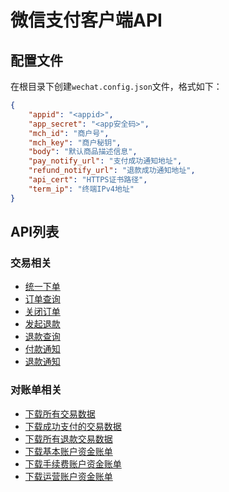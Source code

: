 # 微信支付客户端API

## 配置文件

在根目录下创建`wechat.config.json`文件，格式如下：

```json
{
    "appid": "<appid>",
    "app_secret": "<app安全码>",
    "mch_id": "商户号",
    "mch_key": "商户秘钥",
    "body": "默认商品描述信息",
    "pay_notify_url": "支付成功通知地址",
    "refund_notify_url": "退款成功通知地址",
    "api_cert": "HTTPS证书路径",
    "term_ip": "终端IPv4地址"
}
```

## API列表

### 交易相关

- [统一下单](docs/modules/_main_.html#createtrade)
- [订单查询](docs/modules/_main_.html#querytrade)
- [关闭订单](docs/modules/_main_.html#closetrade)
- [发起退款](docs/modules/_main_.html#createrefund)
- [退款查询](docs/modules/_main_.html#queryrefund)
- [付款通知](docs/modules/_main_.html#onpaynotified)
- [退款通知](docs/modules/_main_.html#onrefundnotified)

### 对账单相关

- [下载所有交易数据](docs/modules/_main_.html#downloadallbill)
- [下载成功支付的交易数据](docs/modules/_main_.html#downloadsuccessbill)
- [下载所有退款交易数据](docs/modules/_main_.html#downloadrefundbill)
- [下载基本账户资金账单](docs/modules/_main_.html#downloadbasicfundflow)
- [下载手续费账户资金账单](docs/modules/_main_.html#downloadfeesfundflow)
- [下载运营账户资金账单](docs/modules/_main_.html#downloadoperationfundflow)